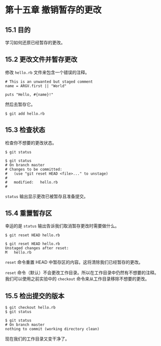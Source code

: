 # 第十五章 撤销暂存的更改

## 15.1 目的

学习如何还原已经暂存的更改。

## 15.2 更改文件并暂存更改

修改 `hello.rb` 文件来包含一个错误的注释。

```
# This is an unwanted but staged comment
name = ARGV.first || "World"

puts "Hello, #{name}!"
```

然后去暂存它。

```
$ git add hello.rb
```

## 15.3 检查状态

检查你不想要的更改状态。

```
$ git status
```

```
$ git status
# On branch master
# Changes to be committed:
#   (use "git reset HEAD <file>..." to unstage)
#
#   modified:   hello.rb
#
```

`status` 输出显示更改已被暂存且准备提交。

## 15.4 重置暂存区

幸运的是 `status` 输出告诉我们取消暂存更改时需要做什么。

```
$ git reset HEAD hello.rb
```

```
$ git reset HEAD hello.rb
Unstaged changes after reset:
M   hello.rb
```

`reset` 命令重置 HEAD 中暂存区的内容。这将清除我们已经暂存的更改。

`reset` 命令（默认）不会更改工作目录。所以在工作目录中仍然有不想要的注释。我们可以使用之前实验中的 `checkout` 命令来从工作目录移除不想要的更改。

## 15.5 检出提交的版本

```
$ git checkout hello.rb
$ git status
```

```
$ git status
# On branch master
nothing to commit (working directory clean)
```

现在我们的工作目录又变干净了。